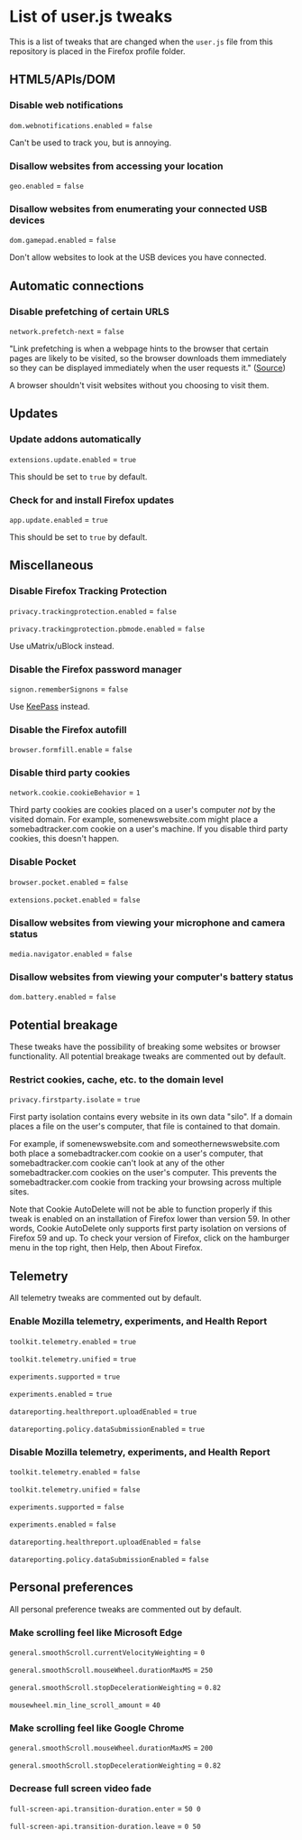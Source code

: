 # List of user.js tweaks
This is a list of tweaks that are changed when the `user.js` file from this repository is placed in the Firefox profile folder.

## HTML5/APIs/DOM
### Disable web notifications 
`dom.webnotifications.enabled` = `false`

Can't be used to track you, but is annoying.

### Disallow websites from accessing your location
`geo.enabled` = `false`

### Disallow websites from enumerating your connected USB devices
`dom.gamepad.enabled` = `false`

Don't allow websites to look at the USB devices you have connected.

## Automatic connections
### Disable prefetching of certain URLS 
`network.prefetch-next` = `false`

"Link prefetching is when a webpage hints to the browser that certain pages are likely to be visited, so the browser downloads them immediately so they can be displayed immediately when the user requests it." ([Source](http://kb.mozillazine.org/Network.prefetch-next))

A browser shouldn't visit websites without you choosing to visit them.

## Updates
### Update addons automatically 
`extensions.update.enabled` = `true` 

This should be set to `true` by default.

### Check for and install Firefox updates 
`app.update.enabled` = `true`

This should be set to `true` by default.

## Miscellaneous
### Disable Firefox Tracking Protection
`privacy.trackingprotection.enabled` = `false`

`privacy.trackingprotection.pbmode.enabled` = `false`

Use uMatrix/uBlock instead.

### Disable the Firefox password manager 
`signon.rememberSignons` = `false`

Use [KeePass](https://keepass.info/) instead.

### Disable the Firefox autofill 
`browser.formfill.enable` = `false`

### Disable third party cookies 
`network.cookie.cookieBehavior` = `1`

Third party cookies are cookies placed on a user's computer *not* by the visited domain. For example, somenewswebsite.com might place a somebadtracker.com cookie on a user's machine. If you disable third party cookies, this doesn't happen. 

### Disable Pocket
`browser.pocket.enabled` = `false` 

`extensions.pocket.enabled` = `false`

###  Disallow websites from viewing your microphone and camera status 
`media.navigator.enabled` = `false` 

### Disallow websites from viewing your computer's battery status
`dom.battery.enabled` = `false`

## Potential breakage
These tweaks have the possibility of breaking some websites or browser functionality. All potential breakage tweaks are commented out by default.

### Restrict cookies, cache, etc. to the domain level 
`privacy.firstparty.isolate` = `true`

First party isolation contains every website in its own data "silo". If a domain places a file on the user's computer, that file is contained to that domain. 

For example, if somenewswebsite.com and someothernewswebsite.com both place a somebadtracker.com cookie on a user's computer, that somebadtracker.com cookie can't look at any of the other somebadtracker.com cookies on the user's computer. This prevents the somebadtracker.com cookie from tracking your browsing across multiple sites.

Note that Cookie AutoDelete will not be able to function properly if this tweak is enabled on an installation of Firefox lower than version 59. In other words, Cookie AutoDelete only supports first party isolation on versions of Firefox 59 and up. To check your version of Firefox, click on the hamburger menu in the top right, then Help, then About Firefox.

## Telemetry
All telemetry tweaks are commented out by default.

### Enable Mozilla telemetry, experiments, and Health Report
`toolkit.telemetry.enabled` = `true`

`toolkit.telemetry.unified` = `true`

`experiments.supported` = `true`

`experiments.enabled` = `true`

`datareporting.healthreport.uploadEnabled` = `true`

`datareporting.policy.dataSubmissionEnabled` = `true`

### Disable Mozilla telemetry, experiments, and Health Report
`toolkit.telemetry.enabled` = `false`

`toolkit.telemetry.unified` = `false`

`experiments.supported` = `false`

`experiments.enabled` = `false`

`datareporting.healthreport.uploadEnabled` = `false`

`datareporting.policy.dataSubmissionEnabled` = `false`

## Personal preferences
All personal preference tweaks are commented out by default.

### Make scrolling feel like Microsoft Edge 
`general.smoothScroll.currentVelocityWeighting` = `0`

`general.smoothScroll.mouseWheel.durationMaxMS` = `250`

`general.smoothScroll.stopDecelerationWeighting` = `0.82`

`mousewheel.min_line_scroll_amount` = `40`

### Make scrolling feel like Google Chrome
`general.smoothScroll.mouseWheel.durationMaxMS` = `200`

`general.smoothScroll.stopDecelerationWeighting` = `0.82`

### Decrease full screen video fade 
`full-screen-api.transition-duration.enter` = `50 0` 

`full-screen-api.transition-duration.leave` = `0 50` 
